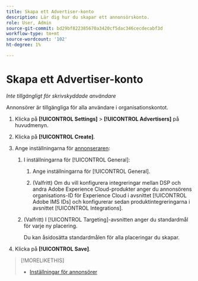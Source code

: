 ```yaml
---
title: Skapa ett Advertiser-konto
description: Lär dig hur du skapar ett annonsörskonto.
role: User, Admin
source-git-commit: bd29bf822385670a3420cf5dac346cecdecabf3d
workflow-type: tm+mt
source-wordcount: '102'
ht-degree: 1%

---
```


# Skapa ett Advertiser-konto

*Inte tillgängligt för skrivskyddade användare*

<!-- Not published -->

Annonsörer är tillgängliga för alla användare i organisationskontot.

1. Klicka på **[!UICONTROL Settings]** > **[!UICONTROL Advertisers]** på huvudmenyn.

1. Klicka på **[!UICONTROL Create]**.

1. Ange inställningarna för [annonseraren](advertiser-settings.md):

   1. I inställningarna för [!UICONTROL General]:

      1. Ange inställningarna för [!UICONTROL General].

      1. (Valfritt) Om du vill konfigurera integreringar mellan DSP och andra Adobe Experience Cloud-produkter anger du annonsörens organisations-ID för Experience Cloud i avsnittet [!UICONTROL Adobe IMS IDs] och konfigurerar sedan produktintegreringarna i avsnittet [!UICONTROL Integrations].

   1. (Valfritt) I [!UICONTROL Targeting]-avsnitten anger du standardmål för varje ny placering.

      Du kan åsidosätta standardmålen för alla placeringar du skapar.

1. Klicka på **[!UICONTROL Save]**.

>[!MORELIKETHIS]
>
>* [Inställningar för annonsörer](/help/dsp/admin/advertiser-settings.md)
